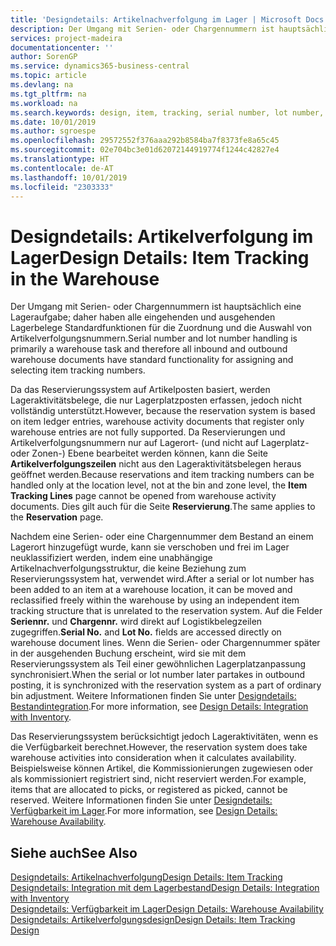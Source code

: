```yaml
---
title: 'Designdetails: Artikelnachverfolgung im Lager | Microsoft Docs'
description: Der Umgang mit Serien- oder Chargennummern ist hauptsächlich eine Lageraufgabe; daher haben alle eingehenden und ausgehenden Lagerbelege Standardfunktionen für die Zuordnung und die Auswahl von Artikelverfolgungsnummern. Da das Reservierungssystem auf Artikelposten basiert, werden Lageraktivitätsbelege, die nur Lagerplatzposten erfassen, jedoch nicht vollständig unterstützt.
services: project-madeira
documentationcenter: ''
author: SorenGP
ms.service: dynamics365-business-central
ms.topic: article
ms.devlang: na
ms.tgt_pltfrm: na
ms.workload: na
ms.search.keywords: design, item, tracking, serial number, lot number, outbound documents
ms.date: 10/01/2019
ms.author: sgroespe
ms.openlocfilehash: 29572552f376aaa292b8584ba7f8373fe8a65c45
ms.sourcegitcommit: 02e704bc3e01d62072144919774f1244c42827e4
ms.translationtype: HT
ms.contentlocale: de-AT
ms.lasthandoff: 10/01/2019
ms.locfileid: "2303333"
---
```

# <a name="design-details-item-tracking-in-the-warehouse"></a><span data-ttu-id="ec923-104">Designdetails: Artikelverfolgung im Lager</span><span class="sxs-lookup"><span data-stu-id="ec923-104">Design Details: Item Tracking in the Warehouse</span></span>
<span data-ttu-id="ec923-105">Der Umgang mit Serien- oder Chargennummern ist hauptsächlich eine Lageraufgabe; daher haben alle eingehenden und ausgehenden Lagerbelege Standardfunktionen für die Zuordnung und die Auswahl von Artikelverfolgungsnummern.</span><span class="sxs-lookup"><span data-stu-id="ec923-105">Serial number and lot number handling is primarily a warehouse task and therefore all inbound and outbound warehouse documents have standard functionality for assigning and selecting item tracking numbers.</span></span>  

<span data-ttu-id="ec923-106">Da das Reservierungssystem auf Artikelposten basiert, werden Lageraktivitätsbelege, die nur Lagerplatzposten erfassen, jedoch nicht vollständig unterstützt.</span><span class="sxs-lookup"><span data-stu-id="ec923-106">However, because the reservation system is based on item ledger entries, warehouse activity documents that register only warehouse entries are not fully supported.</span></span> <span data-ttu-id="ec923-107">Da Reservierungen und Artikelverfolgungsnummern nur auf Lagerort- (und nicht auf Lagerplatz- oder Zonen-) Ebene bearbeitet werden können, kann die Seite **Artikelverfolgungszeilen** nicht aus den Lageraktivitätsbelegen heraus geöffnet werden.</span><span class="sxs-lookup"><span data-stu-id="ec923-107">Because reservations and item tracking numbers can be handled only at the location level, not at the bin and zone level, the **Item Tracking Lines** page cannot be opened from warehouse activity documents.</span></span> <span data-ttu-id="ec923-108">Dies gilt auch für die Seite **Reservierung**.</span><span class="sxs-lookup"><span data-stu-id="ec923-108">The same applies to the **Reservation** page.</span></span>  

<span data-ttu-id="ec923-109">Nachdem eine Serien- oder eine Chargennummer dem Bestand an einem Lagerort hinzugefügt wurde, kann sie verschoben und frei im Lager neuklassifiziert werden, indem eine unabhängige Artikelnachverfolgungsstruktur, die keine Beziehung zum Reservierungssystem hat, verwendet wird.</span><span class="sxs-lookup"><span data-stu-id="ec923-109">After a serial or lot number has been added to an item at a warehouse location, it can be moved and reclassified freely within the warehouse by using an independent item tracking structure that is unrelated to the reservation system.</span></span> <span data-ttu-id="ec923-110">Auf die Felder **Seriennr.** und **Chargennr.** wird direkt auf Logistikbelegzeilen zugegriffen.</span><span class="sxs-lookup"><span data-stu-id="ec923-110">**Serial No.** and **Lot No.** fields are accessed directly on warehouse document lines.</span></span> <span data-ttu-id="ec923-111">Wenn die Serien- oder Chargennummer später in der ausgehenden Buchung erscheint, wird sie mit dem Reservierungssystem als Teil einer gewöhnlichen Lagerplatzanpassung synchronisiert.</span><span class="sxs-lookup"><span data-stu-id="ec923-111">When the serial or lot number later partakes in outbound posting, it is synchronized with the reservation system as a part of ordinary bin adjustment.</span></span> <span data-ttu-id="ec923-112">Weitere Informationen finden Sie unter [Designdetails: Bestandintegration](design-details-integration-with-inventory.md).</span><span class="sxs-lookup"><span data-stu-id="ec923-112">For more information, see [Design Details: Integration with Inventory](design-details-integration-with-inventory.md).</span></span>  

<span data-ttu-id="ec923-113">Das Reservierungssystem berücksichtigt jedoch Lageraktivitäten, wenn es die Verfügbarkeit berechnet.</span><span class="sxs-lookup"><span data-stu-id="ec923-113">However, the reservation system does take warehouse activities into consideration when it calculates availability.</span></span> <span data-ttu-id="ec923-114">Beispielsweise können Artikel, die Kommissionierungen zugewiesen oder als kommissioniert registriert sind, nicht reserviert werden.</span><span class="sxs-lookup"><span data-stu-id="ec923-114">For example, items that are allocated to picks, or registered as picked, cannot be reserved.</span></span> <span data-ttu-id="ec923-115">Weitere Informationen finden Sie unter [Designdetails: Verfügbarkeit im Lager](design-details-availability-in-the-warehouse.md).</span><span class="sxs-lookup"><span data-stu-id="ec923-115">For more information, see [Design Details: Warehouse Availability](design-details-availability-in-the-warehouse.md).</span></span>

## <a name="see-also"></a><span data-ttu-id="ec923-116">Siehe auch</span><span class="sxs-lookup"><span data-stu-id="ec923-116">See Also</span></span>  
[<span data-ttu-id="ec923-117">Designdetails: Artikelnachverfolgung</span><span class="sxs-lookup"><span data-stu-id="ec923-117">Design Details: Item Tracking</span></span>](design-details-item-tracking.md)  
[<span data-ttu-id="ec923-118">Designdetails: Integration mit dem Lagerbestand</span><span class="sxs-lookup"><span data-stu-id="ec923-118">Design Details: Integration with Inventory</span></span>](design-details-integration-with-inventory.md)  
[<span data-ttu-id="ec923-119">Designdetails: Verfügbarkeit im Lager</span><span class="sxs-lookup"><span data-stu-id="ec923-119">Design Details: Warehouse Availability</span></span>](design-details-availability-in-the-warehouse.md)  
[<span data-ttu-id="ec923-120">Designdetails: Artikelverfolgungsdesign</span><span class="sxs-lookup"><span data-stu-id="ec923-120">Design Details: Item Tracking Design</span></span>](design-details-item-tracking-design.md)
